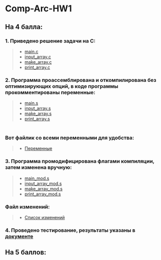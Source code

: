 # Comp-Arc-HW1

## На 4 балла:
 ### 1. Приведено решение задачи на С:
   > * [main.c](https://github.com/KcasTischaWattt/Comp-Arc-HW1/blob/main/C-files/main.c)
   > * [input_array.c](https://github.com/KcasTischaWattt/Comp-Arc-HW1/blob/main/C-files/input_array.c)
   > * [make_array.c](https://github.com/KcasTischaWattt/Comp-Arc-HW1/blob/main/C-files/make_array.c)
   > * [print_array.c](https://github.com/KcasTischaWattt/Comp-Arc-HW1/blob/main/C-files/print_array.c)

 ### 2. Программа проассемблирована и откомпилирована без оптимизирующих опций, в коде программы прокомментированы переменные:
   > * [main.s](https://github.com/KcasTischaWattt/Comp-Arc-HW1/blob/main/asm-files/default/main.s)
   > * [input_array.s](https://github.com/KcasTischaWattt/Comp-Arc-HW1/blob/main/asm-files/default/input_array.s)
   > * [make_array.s](https://github.com/KcasTischaWattt/Comp-Arc-HW1/blob/main/asm-files/default/make_array.s)
   > * [print_array.s](https://github.com/KcasTischaWattt/Comp-Arc-HW1/blob/main/asm-files/default/print_array.s)
    
   ### <br> Вот файлик со всеми переменными для удобства:
   > * [Переменные](https://github.com/KcasTischaWattt/Comp-Arc-HW1/blob/main/Variables.md)

 ### 3. Программа промодифицирована флагами компиляции, затем изменена вручную:
   > * [main_mod.s](https://github.com/KcasTischaWattt/Comp-Arc-HW1/blob/main/asm-files/mod/main_mod.s)
   > * [input_array_mod.s](https://github.com/KcasTischaWattt/Comp-Arc-HW1/blob/main/asm-files/mod/input_array_mod.s)
   > * [make_array_mod.s](https://github.com/KcasTischaWattt/Comp-Arc-HW1/blob/main/asm-files/mod/make_array_mod.s)
   > * [print_array_mod.s](https://github.com/KcasTischaWattt/Comp-Arc-HW1/blob/main/asm-files/mod/print_array_mod.s)
   ### Файл изменений:
   > * [Список изменений](https://github.com/KcasTischaWattt/Comp-Arc-HW1/blob/main/md-files/changes1.md)
 
 ### 4. Проведено тестирование, результаты указаны в [документе](https://github.com/KcasTischaWattt/Comp-Arc-HW1/blob/main/tests.md)
 
 
  
## На 5 баллов:
